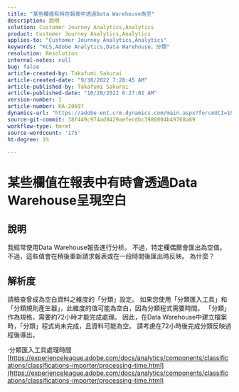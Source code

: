 ```yaml
---
title: "某些欄值有時在報表中透過Data Warehouse為空"
description: 說明
solution: Customer Journey Analytics,Analytics
product: Customer Journey Analytics,Analytics
applies-to: "Customer Journey Analytics,Analytics"
keywords: "KCS,Adobe Analytics,Data Warehouse，分類"
resolution: Resolution
internal-notes: null
bug: false
article-created-by: Takafumi Sakurai
article-created-date: "9/30/2022 7:28:45 AM"
article-published-by: Takafumi Sakurai
article-published-date: "10/28/2022 6:27:01 AM"
version-number: 1
article-number: KA-20697
dynamics-url: "https://adobe-ent.crm.dynamics.com/main.aspx?forceUCI=1&pagetype=entityrecord&etn=knowledgearticle&id=fe7f0b83-9140-ed11-9db1-0022480868ff"
source-git-commit: 38f449c974ad8429aefecdbc3986004b49768a89
workflow-type: tm+mt
source-wordcount: '175'
ht-degree: 1%

---
```


# 某些欄值在報表中有時會透過Data Warehouse呈現空白

## 說明

我經常使用Data Warehouse報告進行分析。 不過，特定欄偶爾會匯出為空值。 不過，這些值會在稍後重新請求報表或在一段時間後匯出時反映。 為什麼？

## 解析度


請檢查曾成為空白資料之維度的「分類」設定。 如果您使用「分類匯入工具」和「分類規則產生器」，此維度的值可能為空白，因為分類程式需要時間。 「分類」作為規格，需要約72小時才能完成處理。 因此，在Data Warehouse中建立檔案時，「分類」程式尚未完成，且資料可能為空。 請考慮在72小時後完成分類反映過程後導出。

·分類匯入工具處理時間
[https://experienceleague.adobe.com/docs/analytics/components/classifications/classifications-importer/processing-time.html](https://experienceleague.adobe.com/docs/analytics/components/classifications/classifications-importer/processing-time.html)
